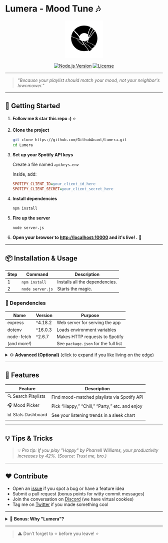 # Lumera - Mood Tune 🎶

<p align="center">
  <img src="assets/lumera.png" alt="Lumera Logo" width="120"/>
</p>

<p align="center">
  <a href="https://nodejs.org/"><img src="https://img.shields.io/badge/Node.js-18.x-green?logo=node.js" alt="Node.js Version"></a>
  <a href="#"><img src="https://img.shields.io/badge/license-MIT-blue" alt="License"></a>
</p>

---

> _"Because your playlist should match your mood, not your neighbor's lawnmower."_

---

## 🚀 Getting Started

1. **Follow me & star this repo :)** ⭐️  
2. **Clone the project**  
   ```bash
   git clone https://github.com/GithubAnant/Lumera.git
   cd Lumera
   ```
3. **Set up your Spotify API keys**

   Create a file named `apikeys.env`

   Inside, add:

   ```ini
   SPOTIFY_CLIENT_ID=your_client_id_here
   SPOTIFY_CLIENT_SECRET=your_client_secret_here
   ```

4. **Install dependencies**
   ```bash
   npm install
   ```

5. **Fire up the server**
   ```bash
   node server.js
   ```

6. **Open your browser to [http://localhost:10000](http://localhost:10000) and it's live! .** 🌟

---

## 📦 Installation & Usage

| Step | Command | Description |
|------|---------|-------------|
| 1 | `npm install` | Installs all the dependencies. |
| 2 | `node server.js` | Starts the magic. |

### 🧩 Dependencies

| Name                | Version   | Purpose                                  |
|---------------------|-----------|------------------------------------------|
| express             | ^4.18.2   | Web server for serving the app           |
| dotenv              | ^16.0.3   | Loads environment variables              |
| node-fetch          | ^2.6.7    | Makes HTTP requests to Spotify           |
| (and more!)         |           | See `package.json` for the full list     |

<details>
<summary>⚙️ <b>Advanced (Optional)</b> (click to expand if you like living on the edge)</summary>

You can add these optional env vars to `apikeys.env`:

```ini
PORT=10000           # Change the port if 10000 is too mainstreamz
```

</details>

---

## 🤖 Features

| Feature            | Description                                      |
|--------------------|--------------------------------------------------|
| 🔍 Search Playlists| Find mood-matched playlists via Spotify API       |
| 🎧 Mood Picker     | Pick “Happy,” “Chill,” “Party,” etc. and enjoy   |
| 📊 Stats Dashboard | See your listening trends in a sleek chart        |

---

## 💡 Tips & Tricks

> 💡 _Pro tip: If you play "Happy" by Pharrell Williams, your productivity increases by 42%. (Source: Trust me, bro.)_

---

## ❤️ Contribute

- Open an [issue](https://github.com/<your-username>/<your-repo>/issues) if you spot a bug or have a feature idea
- Submit a pull request (bonus points for witty commit messages)
- Join the conversation on [Discord](#) (we have virtual cookies)
- Tag me on [Twitter](#) if you made something cool


---

<details>
<summary>🎁 <b>Bonus: Why "Lumera"?</b></summary>

Because "Spotify Mood Thingy" was already taken. Plus, "Lumera" sounds like a wizard who only casts good vibes.

</details>

---

> ⚠️ Don’t forget to ⭐️ before you leave! ⭐️ 